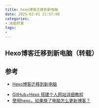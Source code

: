 ```yaml
---
title: hexo博客迁移到新电脑
date: 2025-02-01 21:57:08
categories:
- 技能积累
tags:
- 
---
```


## Hexo博客迁移到新电脑（转载）



## 参考

- [Hexo博客迁移到新电脑](https://blog.csdn.net/qq_43698421/article/details/120407042)

+   [GitHub+Hexo 搭建个人网站详细教程](https://zhuanlan.zhihu.com/p/26625249)
+   [使用hexo，如果换了电脑怎么更新博客？](https://www.zhihu.com/question/21193762)
